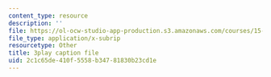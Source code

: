 ```yaml
---
content_type: resource
description: ''
file: https://ol-ocw-studio-app-production.s3.amazonaws.com/courses/15-071-the-analytics-edge-spring-2017/2c1c65de410f5558b34781830b23cd1e_qhOVXxNXAug.vtt
file_type: application/x-subrip
resourcetype: Other
title: 3play caption file
uid: 2c1c65de-410f-5558-b347-81830b23cd1e
---
```

